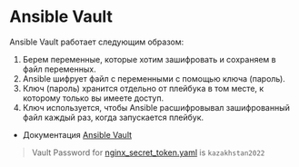 # Ansible Vault

Ansible Vault работает следующим образом:

1. Берем переменные, которые хотим зашифровать и сохраняем в файл переменных.
2. Ansible шифрует файл с переменными с помощью ключа (пароль).
3. Ключ (пароль) хранится отдельно от плейбука в том месте, к которому только вы имеете доступ.
4. Ключ используется, чтобы Ansible расшифровывал зашифрованный файл каждый раз, когда запускается плейбук.

- Документация [Ansible Vault](https://docs.ansible.com/ansible/latest/user_guide/vault.html)

> Vault Password for [nginx_secret_token.yaml](./vars/nginx_secret_token.yaml) is `kazakhstan2022`